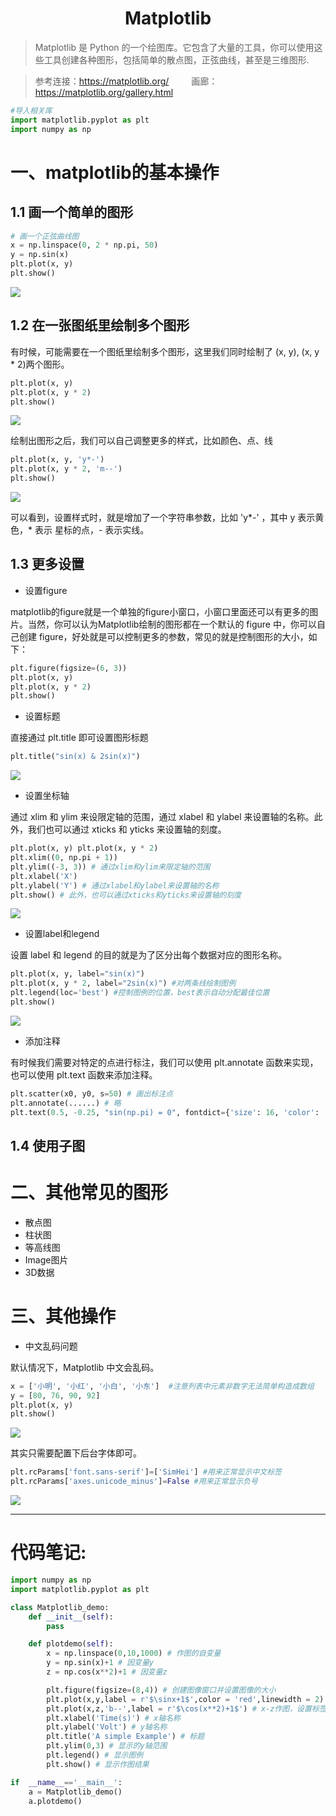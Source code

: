 <h1 align="center">Matplotlib</h1>

> Matplotlib 是 Python 的一个绘图库。它包含了大量的工具，你可以使用这些工具创建各种图形，包括简单的散点图，正弦曲线，甚至是三维图形.

> 参考连接：https://matplotlib.org/ &emsp;&emsp; 画廊：https://matplotlib.org/gallery.html

```Python
#导入相关库
import matplotlib.pyplot as plt
import numpy as np
```

# 一、matplotlib的基本操作

## 1.1 画一个简单的图形

```Python
# 画一个正弦曲线图
x = np.linspace(0, 2 * np.pi, 50)
y = np.sin(x)
plt.plot(x, y)
plt.show()
```

![](https://i.imgur.com/AkBLK2X.png)


## 1.2 在一张图纸里绘制多个图形

有时候，可能需要在一个图纸里绘制多个图形，这里我们同时绘制了 (x, y), (x, y * 2)两个图形。

```Python
plt.plot(x, y)
plt.plot(x, y * 2)
plt.show()
```

![](https://i.imgur.com/8YI0J7G.jpg)

绘制出图形之后，我们可以自己调整更多的样式，比如颜色、点、线

```Python
plt.plot(x, y, 'y*-')
plt.plot(x, y * 2, 'm--')
plt.show()
```

![](https://i.imgur.com/7NRHhtM.png)	

可以看到，设置样式时，就是增加了一个字符串参数，比如 'y*-' ，其中 y 表示黄色，* 表示 星标的点，- 表示实线。


## 1.3 更多设置

- 设置figure
 
matplotlib的figure就是一个单独的figure小窗口，小窗口里面还可以有更多的图片。当然，你可以认为Matplotlib绘制的图形都在一个默认的 figure 中，你可以自己创建 figure，好处就是可以控制更多的参数，常见的就是控制图形的大小，如下：
    
 ```Python   
plt.figure(figsize=(6, 3))
plt.plot(x, y)
plt.plot(x, y * 2)
plt.show()
```	     
   
- 设置标题

直接通过 plt.title 即可设置图形标题

```Python
plt.title("sin(x) & 2sin(x)")
```

![](https://i.imgur.com/yQDqDyQ.jpg)


- 设置坐标轴

通过 xlim 和 ylim 来设限定轴的范围，通过 xlabel 和 ylabel 来设置轴的名称。此外，我们也可以通过 xticks 和 yticks 来设置轴的刻度。	

```Python
plt.plot(x, y) plt.plot(x, y * 2) 
plt.xlim((0, np.pi + 1)) 
plt.ylim((-3, 3)) # 通过xlim和ylim来限定轴的范围 
plt.xlabel('X')  
plt.ylabel('Y') # 通过xlabel和ylabel来设置轴的名称
plt.show() # 此外，也可以通过xticks和yticks来设置轴的刻度
```

![](https://i.imgur.com/11cKMol.jpg)    


- 设置label和legend

设置 label 和 legend 的目的就是为了区分出每个数据对应的图形名称。
 
 ```Python
plt.plot(x, y, label="sin(x)")
plt.plot(x, y * 2, label="2sin(x)") #对两条线绘制图例
plt.legend(loc='best') #控制图例的位置，best表示自动分配最佳位置
plt.show()
```
![](https://i.imgur.com/lItaXlC.jpg)   


- 添加注释
    
有时候我们需要对特定的点进行标注，我们可以使用 plt.annotate 函数来实现，也可以使用 plt.text 函数来添加注释。     
 
```Python
plt.scatter(x0, y0, s=50) # 画出标注点 
plt.annotate(......) # 略 
plt.text(0.5, -0.25, "sin(np.pi) = 0", fontdict={'size': 16, 'color': 'r'})
```

## 1.4 使用子图


# 二、其他常见的图形

- 散点图
- 柱状图
- 等高线图
- Image图片
- 3D数据


# 三、其他操作

- 中文乱码问题

默认情况下，Matplotlib 中文会乱码。

```Python
x = ['小明', '小红', '小白', '小东']  #注意列表中元素非数字无法简单构造成数组
y = [80, 76, 90, 92]
plt.plot(x, y)
plt.show()
```

![](https://i.imgur.com/yw72tqv.png)

其实只需要配置下后台字体即可。

```Python
plt.rcParams['font.sans-serif']=['SimHei'] #用来正常显示中文标签
plt.rcParams['axes.unicode_minus']=False #用来正常显示负号
```

![](https://i.imgur.com/OwShong.png)

----------------------------------------------------------------------------------------------------------------------------------------

# 代码笔记:

```python
import numpy as np
import matplotlib.pyplot as plt

class Matplotlib_demo:
    def __init__(self):
        pass

    def plotdemo(self):
        x = np.linspace(0,10,1000) # 作图的自变量
        y = np.sin(x)+1 # 因变量y
        z = np.cos(x**2)+1 # 因变量z

        plt.figure(figsize=(8,4)) # 创建图像窗口并设置图像的大小
        plt.plot(x,y,label = r'$\sinx+1$',color = 'red',linewidth = 2) # 作图x-y，设置标签、线条颜色、线条大小
        plt.plot(x,z,'b--',label = r'$\cos(x**2)+1$') # x-z作图，设置标签、线条类型
        plt.xlabel('Time(s)') # x轴名称
        plt.ylabel('Volt') # y轴名称
        plt.title('A simple Example') # 标题
        plt.ylim(0,3) # 显示的y轴范围
        plt.legend() # 显示图例
        plt.show() # 显示作图结果

if  __name__=='__main__':
    a = Matplotlib_demo()
    a.plotdemo()
```
